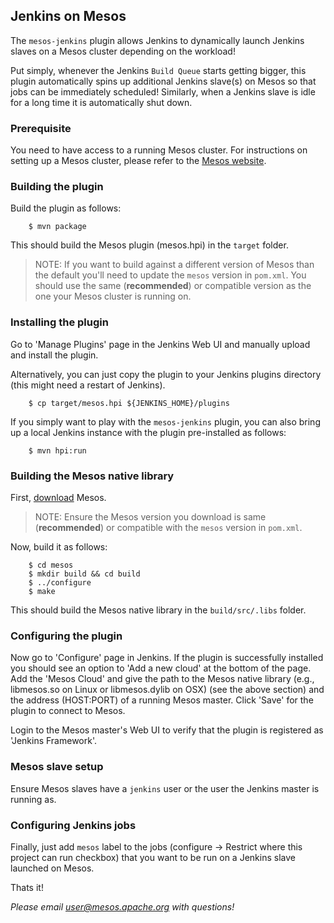 Jenkins on Mesos
----------------

The `mesos-jenkins` plugin allows Jenkins to dynamically launch Jenkins slaves on a
Mesos cluster depending on the workload!

Put simply, whenever the Jenkins `Build Queue` starts getting bigger, this plugin
automatically spins up additional Jenkins slave(s) on Mesos so that jobs can be
immediately scheduled! Similarly, when a Jenkins slave is idle for a long time it
is automatically shut down.


### Prerequisite ###

You need to have access to a running Mesos cluster. For instructions on setting up a Mesos cluster, please refer to the [Mesos website](www.mesos.apache.org).


### Building the plugin ###

Build the plugin as follows:

        $ mvn package

This should build the Mesos plugin (mesos.hpi) in the `target` folder.

> NOTE: If you want to build against a different version of Mesos than
> the default you'll need to update the `mesos` version in `pom.xml`.
> You should use the same (**recommended**) or compatible version as the
> one your Mesos cluster is running on.


### Installing the plugin ###

Go to 'Manage Plugins' page in the Jenkins Web UI and manually upload and
install the plugin.

Alternatively, you can just copy the plugin to your Jenkins plugins directory
(this might need a restart of Jenkins).

        $ cp target/mesos.hpi ${JENKINS_HOME}/plugins

If you simply want to play with the `mesos-jenkins` plugin, you can also bring up a local Jenkins instance with the plugin pre-installed as follows:

		$ mvn hpi:run


### Building the Mesos native library ##

First, [download](http://mesos.apache.org/downloads/) Mesos.

> NOTE: Ensure the Mesos version you download is same (**recommended**) or compatible with the `mesos` version in `pom.xml`.

Now, build it as follows:

		$ cd mesos
		$ mkdir build && cd build
		$ ../configure
		$ make

This should build the Mesos native library in the `build/src/.libs` folder.


### Configuring the plugin ###

Now go to 'Configure' page in Jenkins. If the plugin is successfully installed
you should see an option to 'Add a new cloud' at the bottom of the page. Add the
'Mesos Cloud' and give the path to the Mesos native library (e.g., libmesos.so on Linux or libmesos.dylib on OSX) (see the above section)
and the address (HOST:PORT) of a running Mesos master. Click 'Save' for the plugin
to connect to Mesos.

Login to the Mesos master's Web UI to verify that the plugin is registered as
'Jenkins Framework'.

### Mesos slave setup ###

Ensure Mesos slaves have a `jenkins` user or the user the Jenkins master is running as.

### Configuring Jenkins jobs ###

Finally, just add `mesos` label to the jobs (configure -> Restrict where this project can run checkbox) that you want to be run on a
Jenkins slave launched on Mesos.

Thats it!


_Please email user@mesos.apache.org with questions!_

